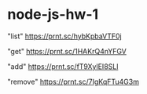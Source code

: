 # node-js-hw-1

"list"
https://prnt.sc/hybKpbaVTF0j

"get"
https://prnt.sc/1HAKrQ4nYFGV

"add"
https://prnt.sc/fT9XylEI8SLl

"remove"
https://prnt.sc/7IgKqFTu4G3m